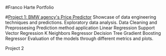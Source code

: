 #Franco Harte Portfolio

#[Project 1: BMW agency's Price Predictor](https://github.com/fh17/Franco_portfolio/blob/main/Portfolio/Proyect_Prediction_BMW%20.ipynb)
Showcase of data engineering techniques and predictions.
Exploratory data analysis.
Data Cleaning and Preprossesing
Prediction method application
    Linear Regression 
    Support Vector Regression 
    K Neighbors Regressor 
    Decision Tree 
    Gradient Boosting Regressor
Evaluation of the models through different metrics and plots.

Project 2
